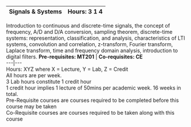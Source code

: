 **Signals & Systems** | **Hours: 3 1 4**  
---|---  
Introduction to continuous and discrete-time signals, the concept of frequency, A/D and D/A conversion, sampling theorem, discrete-time systems: representation, classification, and analysis, characteristics of LTI systems, convolution and correlation, z-transform, Fourier transform, Laplace transform, time and frequency domain analysis, introduction to digital filters. 
**Pre-requisites: MT201** | **Co-requisites: CE**  
---|---  
Hours: XYZ where X = Lecture, Y = Lab, Z = Credit  
All hours are per week.  
3 Lab hours constitute 1 credit hour  
1 credit hour implies 1 lecture of 50mins per academic week. 16 weeks in total.  
Pre-Requisite courses are courses required to be completed before this course may be taken  
Co-Requisite courses are courses required to be taken along with this course
